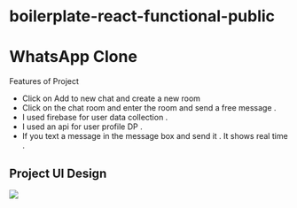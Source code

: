 # boilerplate-react-functional-public

<h1>WhatsApp Clone</h1>
<p>Features of Project</p>
<ul>
<li>Click on Add to new chat and create a new room  </li>
<li>Click on the chat room and enter the room and send a free message .</li>
<li>I used firebase for user data collection .</li>
<li>I used an api for user profile DP .</li>
<li>If you text a message in the message box and send it . It shows real time .</li>
</ul>
<h2>Project UI Design</h2>
<img src="image.png">